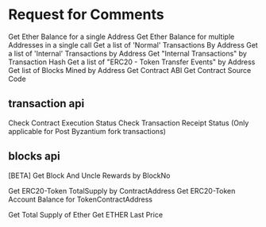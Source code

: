 # Request for Comments

Get Ether Balance for a single Address
Get Ether Balance for multiple Addresses in a single call
Get a list of 'Normal' Transactions By Address
Get a list of 'Internal' Transactions by Address
Get "Internal Transactions" by Transaction Hash
Get a list of "ERC20 - Token Transfer Events" by Address
Get list of Blocks Mined by Address
Get Contract ABI
Get Contract Source Code

## transaction api
Check Contract Execution Status
Check Transaction Receipt Status (Only applicable for Post Byzantium fork transactions)

## blocks api
[BETA] Get Block And Uncle Rewards by BlockNo

Get ERC20-Token TotalSupply by ContractAddress
Get ERC20-Token Account Balance for TokenContractAddress

Get Total Supply of Ether
Get ETHER Last Price